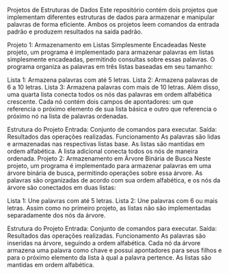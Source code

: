 Projetos de Estruturas de Dados
Este repositório contém dois projetos que implementam diferentes estruturas de dados para armazenar e manipular palavras de forma eficiente. Ambos os projetos leem comandos da entrada padrão e produzem resultados na saída padrão.

Projeto 1: Armazenamento em Listas Simplesmente Encadeadas
Neste projeto, um programa é implementado para armazenar palavras em listas simplesmente encadeadas, permitindo consultas sobre essas palavras. O programa organiza as palavras em três listas baseadas em seu tamanho:

Lista 1: Armazena palavras com até 5 letras.
Lista 2: Armazena palavras de 6 a 10 letras.
Lista 3: Armazena palavras com mais de 10 letras.
Além disso, uma quarta lista conecta todos os nós das palavras em ordem alfabética crescente. Cada nó contém dois campos de apontadores: um que referencia o próximo elemento de sua lista básica e outro que referencia o próximo nó na lista de palavras ordenadas.

Estrutura do Projeto
Entrada: Conjunto de comandos para executar.
Saída: Resultados das operações realizadas.
Funcionamento
As palavras são lidas e armazenadas nas respectivas listas base.
As listas são mantidas em ordem alfabética.
A lista adicional conecta todos os nós de maneira ordenada.
Projeto 2: Armazenamento em Árvore Binária de Busca
Neste projeto, um programa é implementado para armazenar palavras em uma árvore binária de busca, permitindo operações sobre essa árvore. As palavras são organizadas de acordo com sua ordem alfabética, e os nós da árvore são conectados em duas listas:

Lista 1: Une palavras com até 5 letras.
Lista 2: Une palavras com 6 ou mais letras.
Assim como no primeiro projeto, as listas não são implementadas separadamente dos nós da árvore.

Estrutura do Projeto
Entrada: Conjunto de comandos para executar.
Saída: Resultados das operações realizadas.
Funcionamento
As palavras são inseridas na árvore, seguindo a ordem alfabética.
Cada nó da árvore armazena uma palavra como chave e possui apontadores para seus filhos e para o próximo elemento da lista à qual a palavra pertence.
As listas são mantidas em ordem alfabética.
